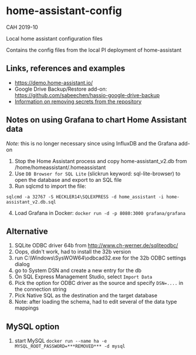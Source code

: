 # home-assistant-config

CAH 2019-10

Local home assistant configuration files

Contains the config files from the local PI deployment of home-assistant

## Links, references and examples

- <https://demo.home-assistant.io/>
- Google Drive Backup/Restore add-on: <https://github.com/sabeechen/hassio-google-drive-backup>
- [Information on removing secrets from the repository](./secrets_cleanup.md)

## Notes on using Grafana to chart Home Assistant data

*Note:* this is no longer necessary since using InfluxDB and the Grafana add-on

1. Stop the Home Assistant process and copy home-assistant_v2.db from /home/homeassistant/.homeassistant
2. Use `DB Browser for SQL Lite` (slickrun keyword: sql-lite-browser) to open the database and export to an SQL file
3. Run sqlcmd to import the file:

`sqlcmd -a 32767 -S HECKLER14\SQLEXPRESS -d home_assistant -i home-assistant_v2.db.sql`

4. Load Grafana in Docker: `docker run -d -p 8080:3000 grafana/grafana`

## Alternative

1. SQLite ODBC driver 64b from <http://www.ch-werner.de/sqliteodbc/>
2. Oops, didn't work, had to install the 32b version
3. run C:\Windows\SysWOW64\odbcad32.exe for the 32b ODBC settings dialog
4. go to System DSN and create a new entry for the db
5. On SQL Express Management Studio, select `Import Data`
6. Pick the option for ODBC driver as the source and specify `DSN=....` in the connection string
7. Pick Native SQL as the destination and the target database
8. Note: after loading the schema, had to edit several of the data type mappings

## MySQL option

1. start MySQL `docker run --name ha -e MYSQL_ROOT_PASSWORD=***REMOVED*** -d mysql`

